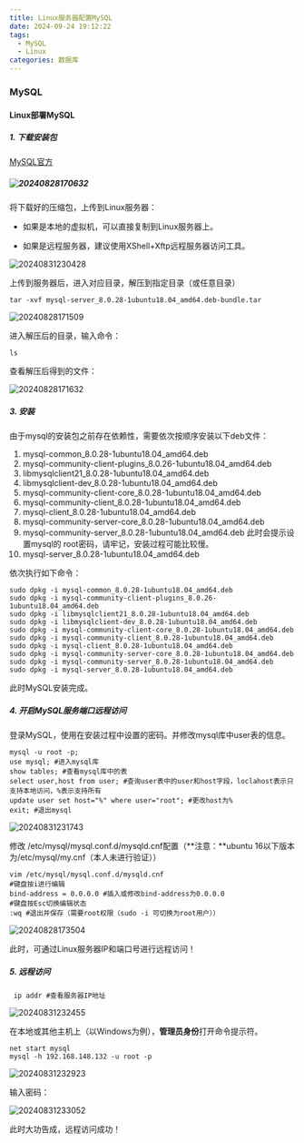 ```yaml
---
title: Linux服务器配置MySQL
date: 2024-09-24 19:12:22
tags: 
  - MySQL
  - Linux
categories: 数据库
---
```

### MySQL

#### Linux部署MySQL

##### **1. 下载安装包**

[MySQL官方](https://downloads.mysql.com/archives/community/)

##### ![20240828170632](20240828170632.png)

将下载好的压缩包，上传到Linux服务器：

- 如果是本地的虚拟机，可以直接复制到Linux服务器上。

- 如果是远程服务器，建议使用XShell+Xftp远程服务器访问工具。

![20240831230428](20240831230428.png)

上传到服务器后，进入对应目录，解压到指定目录（或任意目录）

```shell
tar -xvf mysql-server_8.0.28-1ubuntu18.04_amd64.deb-bundle.tar
```

![20240828171509](20240828171509.png)

进入解压后的目录，输入命令：

```shell
ls
```

查看解压后得到的文件：

![20240828171632](20240828171632.png)



##### **3. 安装**

由于mysql的安装包之前存在依赖性，需要依次按顺序安装以下deb文件：

1. mysql-common_8.0.28-1ubuntu18.04_amd64.deb
2. mysql-community-client-plugins_8.0.26-1ubuntu18.04_amd64.deb
3. libmysqlclient21_8.0.28-1ubuntu18.04_amd64.deb
4. libmysqlclient-dev_8.0.28-1ubuntu18.04_amd64.deb
5. mysql-community-client-core_8.0.28-1ubuntu18.04_amd64.deb
6. mysql-community-client_8.0.28-1ubuntu18.04_amd64.deb
7. mysql-client_8.0.28-1ubuntu18.04_amd64.deb
8. mysql-community-server-core_8.0.28-1ubuntu18.04_amd64.deb
9. mysql-community-server_8.0.28-1ubuntu18.04_amd64.deb
   此时会提示设置mysql的 root密码，请牢记，安装过程可能比较慢。
10. mysql-server_8.0.28-1ubuntu18.04_amd64.deb

依次执行如下命令：

```shell
sudo dpkg -i mysql-common_8.0.28-1ubuntu18.04_amd64.deb
sudo dpkg -i mysql-community-client-plugins_8.0.26-1ubuntu18.04_amd64.deb
sudo dpkg -i libmysqlclient21_8.0.28-1ubuntu18.04_amd64.deb
sudo dpkg -i libmysqlclient-dev_8.0.28-1ubuntu18.04_amd64.deb
sudo dpkg -i mysql-community-client-core_8.0.28-1ubuntu18.04_amd64.deb
sudo dpkg -i mysql-community-client_8.0.28-1ubuntu18.04_amd64.deb
sudo dpkg -i mysql-client_8.0.28-1ubuntu18.04_amd64.deb
sudo dpkg -i mysql-community-server-core_8.0.28-1ubuntu18.04_amd64.deb
sudo dpkg -i mysql-community-server_8.0.28-1ubuntu18.04_amd64.deb 
sudo dpkg -i mysql-server_8.0.28-1ubuntu18.04_amd64.deb
```

此时MySQL安装完成。

##### **4. 开启MySQL服务端口远程访问**

登录MySQL，使用在安装过程中设置的密码。并修改mysql库中user表的信息。

```mysql
mysql -u root -p;
use mysql; #进入mysql库
show tables; #查看mysql库中的表
select user,host from user; #查询user表中的user和host字段，loclahost表示只支持本地访问，%表示支持所有
update user set host="%" where user="root"; #更改host为%
exit; #退出mysql
```

![20240831231743](20240831231743.png)

修改 /etc/mysql/mysql.conf.d/mysqld.cnf配置（**注意：**ubuntu 16以下版本为/etc/mysql/my.cnf（本人未进行验证））

```shell
vim /etc/mysql/mysql.conf.d/mysqld.cnf
#键盘按i进行编辑
bind-address = 0.0.0.0 #插入或修改bind-address为0.0.0.0
#键盘按Esc切换编辑状态
:wq #退出并保存（需要root权限（sudo -i 可切换为root用户））
```

![20240828173504](20240828173504.png)

此时，可通过Linux服务器IP和端口号进行远程访问！

##### **5.  远程访问**

```shell
 ip addr #查看服务器IP地址
```

![20240831232455](20240831232455.png)

在本地或其他主机上（以Windows为例），**管理员身份**打开命令提示符。

```mysql
net start mysql
mysql -h 192.168.148.132 -u root -p
```

![20240831232923](20240831232923.png)

输入密码：

![20240831233052](20240831233052.png)

此时大功告成，远程访问成功！
